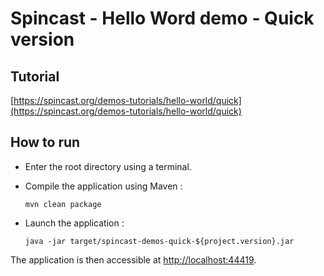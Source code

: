 # Spincast - Hello Word demo - Quick version

## Tutorial

[https://spincast.org/demos-tutorials/hello-world/quick](https://spincast.org/demos-tutorials/hello-world/quick)

## How to run

- Enter the root directory using a terminal.


- Compile the application using Maven :  

  `mvn clean package`


- Launch the application :  

  `java -jar target/spincast-demos-quick-${project.version}.jar`

The application is then accessible at [http://localhost:44419](http://localhost:44419).